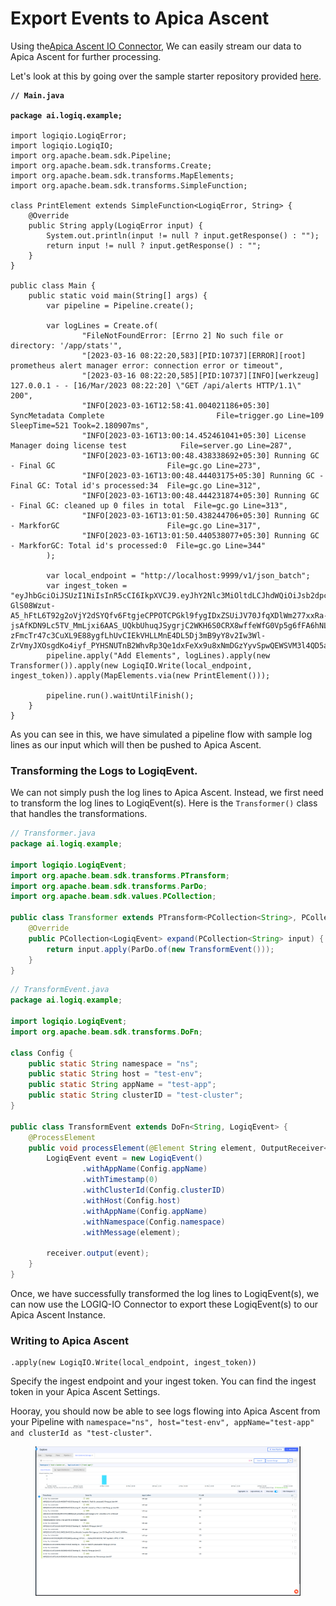 # Export Events to Apica Ascent

Using the[Apica Ascent IO Connector](https://github.com/logiqai/logiq-io), We can easily stream our data to Apica Ascent for further processing.

Let's look at this by going over the sample starter repository provided [here](https://github.com/logiqai/logiqio-apache-beam-starter).

<pre class="language-java"><code class="lang-java"><strong>// Main.java
</strong>
<strong>package ai.logiq.example;
</strong>
import logiqio.LogiqError;
import logiqio.LogiqIO;
import org.apache.beam.sdk.Pipeline;
import org.apache.beam.sdk.transforms.Create;
import org.apache.beam.sdk.transforms.MapElements;
import org.apache.beam.sdk.transforms.SimpleFunction;

class PrintElement extends SimpleFunction&#x3C;LogiqError, String> {
    @Override
    public String apply(LogiqError input) {
        System.out.println(input != null ? input.getResponse() : "");
        return input != null ? input.getResponse() : "";
    }
}

public class Main {
    public static void main(String[] args) {
        var pipeline = Pipeline.create();

        var logLines = Create.of(
                "FileNotFoundError: [Errno 2] No such file or directory: '/app/stats'",
                "[2023-03-16 08:22:20,583][PID:10737][ERROR][root] prometheus alert manager error: connection error or timeout",
                "[2023-03-16 08:22:20,585][PID:10737][INFO][werkzeug] 127.0.0.1 - - [16/Mar/2023 08:22:20] \"GET /api/alerts HTTP/1.1\" 200",
                "INFO[2023-03-16T12:58:41.004021186+05:30] SyncMetadata Complete                         File=trigger.go Line=109 SleepTime=521 Took=2.180907ms",
                "INFO[2023-03-16T13:00:14.452461041+05:30] License Manager doing license test            File=server.go Line=287",
                "INFO[2023-03-16T13:00:48.438338692+05:30] Running GC - Final GC                         File=gc.go Line=273",
                "INFO[2023-03-16T13:00:48.44403175+05:30] Running GC - Final GC: Total id's processed:34  File=gc.go Line=312",
                "INFO[2023-03-16T13:00:48.444231874+05:30] Running GC - Final GC: cleaned up 0 files in total  File=gc.go Line=313",
                "INFO[2023-03-16T13:01:50.438244706+05:30] Running GC - MarkforGC                        File=gc.go Line=317",
                "INFO[2023-03-16T13:01:50.440538077+05:30] Running GC - MarkforGC: Total id's processed:0  File=gc.go Line=344"
        );

        var local_endpoint = "http://localhost:9999/v1/json_batch";
        var ingest_token = "eyJhbGciOiJSUzI1NiIsInR5cCI6IkpXVCJ9.eyJhY2Nlc3MiOltdLCJhdWQiOiJsb2dpcS1jbGllbnRzIiwianRpIjoiZGI2YmM2MTUtYjQ4OS00YTFjLWI3ZWEtYzMxZjhiMDYwMGNkIiwiaWF0IjoxNjc4OTU0NzA1LCJpc3MiOiJsb2dpcS1jb2ZmZWUtc2VydmVyIiwibmJmIjoxNjc4OTU0NzA1LCJzdWIiOiJrZXZpbmRAbG9naXEuYWkiLCJVaWQiOjEsInJvbGUiOiJhZG1pbiJ9.Xkw-GlS08Wzut-A5_hFtL6T92g2oVjY2dSYQfv6FtgjeCPPOTCPGkl9fygIDxZSUiJV70JfqXDlWm277xxRa-jsAfKDN9Lc5TV_MmLjxi6AAS_UQkbUhuqJSygrjC2WKH6S0CRX8wffeWfG0Vp5g6fFA6hNLibhg0RL-zFmcTr47c3CuXL9E88ygfLhUvCIEkVHLLMnE4DL5Dj3mB9yY8v2Iw3Wl-ZrVmyJXOsgdKo4iyf_PYHSNUTnB2WhvRp3Qe1dxFeXx9u8xNmDGzYyvSpwQEWSVM3l4QD5aLjIP53xF6ki_XT_KWr86oaTtYmEy69Nu8CSQFaLw3EohGBUwIg";
        pipeline.apply("Add Elements", logLines).apply(new Transformer()).apply(new LogiqIO.Write(local_endpoint, ingest_token)).apply(MapElements.via(new PrintElement()));

        pipeline.run().waitUntilFinish();
    }
}
</code></pre>

As you can see in this, we have simulated a pipeline flow with sample log lines as our input which will then be pushed to Apica Ascent.

### Transforming the Logs to LogiqEvent.

We can not simply push the log lines to Apica Ascent. Instead, we first need to transform the log lines to LogiqEvent(s). Here is the `Transformer()` class that handles the transformations.

```java
// Transformer.java
package ai.logiq.example;

import logiqio.LogiqEvent;
import org.apache.beam.sdk.transforms.PTransform;
import org.apache.beam.sdk.transforms.ParDo;
import org.apache.beam.sdk.values.PCollection;

public class Transformer extends PTransform<PCollection<String>, PCollection<LogiqEvent>> {
    @Override
    public PCollection<LogiqEvent> expand(PCollection<String> input) {
        return input.apply(ParDo.of(new TransformEvent()));
    }
}
```

```java
// TransformEvent.java
package ai.logiq.example;

import logiqio.LogiqEvent;
import org.apache.beam.sdk.transforms.DoFn;

class Config {
    public static String namespace = "ns";
    public static String host = "test-env";
    public static String appName = "test-app";
    public static String clusterID = "test-cluster";
}

public class TransformEvent extends DoFn<String, LogiqEvent> {
    @ProcessElement
    public void processElement(@Element String element, OutputReceiver<LogiqEvent> receiver) {
        LogiqEvent event = new LogiqEvent()
                .withAppName(Config.appName)
                .withTimestamp(0)
                .withClusterId(Config.clusterID)
                .withHost(Config.host)
                .withAppName(Config.appName)
                .withNamespace(Config.namespace)
                .withMessage(element);

        receiver.output(event);
    }
}
```

Once, we have successfully transformed the log lines to LogiqEvent(s), we can now use the LOGIQ-IO Connector to export these LogiqEvent(s) to our Apica Ascent Instance.

### Writing to Apica Ascent

```
.apply(new LogiqIO.Write(local_endpoint, ingest_token))
```

Specify the ingest endpoint and your ingest token. You can find the ingest token in your Apica Ascent Settings.

Hooray, you should now be able to see logs flowing into Apica Ascent from your Pipeline with `namespace="ns", host="test-env", appName="test-app" and clusterId as "test-cluster"`.

<figure><img src="../../../.gitbook/assets/image (28).png" alt=""><figcaption></figcaption></figure>
